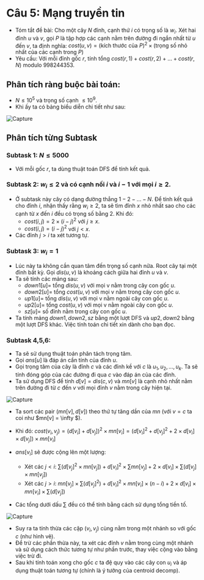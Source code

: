# Câu 5: Mạng truyền tin
- Tóm tắt đề bài: Cho một cây $N$ đỉnh, cạnh thứ $i$ có trọng số là $w_i$. Xét hai đỉnh $u$ và $v$, gọi $P$ là tập hợp các cạnh nằm trên đường đi ngắn nhất từ $u$ đến $v$, ta định nghĩa:
$cost(u, v) = (\text{kích thước của } P) ^ 2 \times (\text{trọng số nhỏ nhất của các cạnh trong } P)$
- Yêu cầu: Với mỗi đỉnh gốc $r$, tính tổng $cost(r, 1) + cost(r, 2) + … + cost(r, N)$ modulo 998244353.
## Phân tích ràng buộc bài toán: 
- $N \le {10^5}$ và trọng số cạnh $\le {10^9}$.
- Khi ấy ta có bảng biểu diễn chi tiết như sau:

![Capture](https://github.com/MustardLawyer1995/HSGQG-2024/assets/156400720/e24b5991-ccfc-4be2-bc8b-45d8f4221b21)

## Phân tích từng Subtask 
### Subtask 1: $N \le 5000$
- Với mỗi gốc $r$, ta dùng thuật toán DFS để tính kết quả.
### Subtask 2: $w_{i} \le 2$ và có cạnh nối $i$ và $i-1$ với mọi $i \ge 2$. 
- Ở subtask này cây có dạng đường thẳng $1 - 2 - … - N$. Để tính kết quả cho đỉnh $i$, nhận thấy rằng $w_{i} \ge 2$, ta sẽ tìm đỉnh $x$ nhỏ nhất sao cho các cạnh từ $x$ đến $i$ đều có trọng số bằng 2. Khi đó:
    - $cost(i, j) = 2 \times {(i - j)^2}$ với $j \ge x$.
    - $cost(i, j) = (i - j)^2$ với $j < x$.
- Các đỉnh $j > i$ ta xét tương tự.
### Subtask 3: $w_{i}=1$
- Lúc này ta không cần quan tâm đến trọng số cạnh nữa. Root cây tại một đỉnh bất kỳ. Gọi $dis(u, v)$ là khoảng cách giữa hai đỉnh $u$ và $v$.
- Ta sẽ tính các mảng sau:
    - $down1[u] =$ tổng $dis(u, v)$ với mọi v nằm trong cây con gốc $u$.
    - $down2[u] =$ tổng $cost(u, v)$ với mọi v nằm trong cây con gốc $u$.
    - $up1[u] =$ tổng $dis(u, v)$ với mọi v nằm ngoài cây con gốc $u$.
    - $up2[u] =$ tổng $cost(u, v)$ với mọi v nằm ngoài cây con gốc $u$.
    - $sz[u] =$ số đỉnh nằm trong cây con gốc $u$.
- Ta tính mảng $down1, down2, sz$ bằng một lượt DFS và $up2, down2$ bằng một lượt DFS khác. Việc tính toán chi tiết xin dành cho bạn đọc.
### Subtask 4,5,6:
- Ta sẽ sử dụng thuật toán phân tách trọng tâm.
- Gọi $ans[u]$ là đáp án cần tính của đỉnh $u$.
- Gọi trọng tâm của cây là đỉnh $c$ và các đỉnh kề với $c$ là $u_{1}, u_{2}, …, u_{k}$. Ta sẽ tính đóng góp của các đường đi qua $c$ vào đáp án của các đỉnh.
- Ta sử dụng DFS để tính $d[v] = dis(c, v)$ và $mn[v]$ là cạnh nhỏ nhất nằm trên đường đi từ $c$ đến $v$ với mọi đỉnh $v$ nằm trong cây hiện tại.
  
![Capture](https://github.com/MustardLawyer1995/HSGQG-2024/assets/156400720/9f0676e9-e707-4a5f-a286-a444bc88a4d9)

- Ta sort các pair $(mn[v], d[v])$ theo thứ tự tăng dần của $mn$ (với $v = c$ ta coi như $mn[v] = \infty \$).
- Khi đó: $cost(v_{i}, v_{j}) = (d[v_{i}] + d[v_{j}])^2 \times mn[v_{i}]
                                  = (d[v_{i}] ^ 2 + d[v_{j}] ^ 2 + 2 \times d[v_{i}] \times d[v_{j}]) \times mn[v_{i}]$

- $ans[v_{i}]$ sẽ được cộng lên một lượng:
    - Xét các $j < i$: $\sum(d[v_{j}]^2 \times mn[v_{j}]) + d[v_{i}]^2 \times \sum mn[v_{j}] + 2 \times d[v_{i}] \times \sum (d[v_{j}] \times mn[v_{j}])$
    - Xét các $j > i$: $mn[v_{j}] \times \sum (d[v_{j}]^2) + d[v_{i}]^2 \times mn[v_{i}] \times (n - i) + 2 \times d[v_{i}] \times mn[v_{i}] \times \sum (d[v_{j}])$
- Các tổng dưới dấu $\sum$ đều có thể tính bằng cách sử dụng tổng tiền tố.

![Capture](https://github.com/MustardLawyer1995/HSGQG-2024/assets/156400720/11458632-1709-480e-8e34-06fa7c134e6f)

- Suy ra ta tính thừa các cặp $(v_{i}, v_{j})$ cùng nằm trong một nhánh so với gốc $c$ (như hình vẽ).
- Để trừ các phần thừa này, ta xét các đỉnh $v$ nằm trong cùng một nhánh và sử dụng cách thức tương tự như phần trước, thay việc cộng vào bằng việc trừ đi.
- Sau khi tính toán xong cho gốc $c$ ta đệ quy vào các cây con $u_{i}$ và áp dụng thuật toán tương tự (chính là ý tưởng của centroid decomp).






